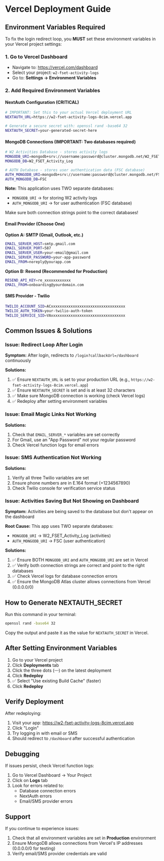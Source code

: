 # Vercel Deployment Guide

## Environment Variables Required

To fix the login redirect loop, you **MUST** set these environment variables in your Vercel project settings:

### 1. Go to Vercel Dashboard
- Navigate to: https://vercel.com/dashboard
- Select your project: `w2-fset-activity-logs`
- Go to: **Settings → Environment Variables**

### 2. Add Required Environment Variables

#### NextAuth Configuration (CRITICAL)
```bash
# IMPORTANT: Set this to your actual Vercel deployment URL
NEXTAUTH_URL=https://w2-fset-activity-logs-8cim.vercel.app

# Generate a secure secret with: openssl rand -base64 32
NEXTAUTH_SECRET=your-generated-secret-here
```

#### MongoDB Connections (IMPORTANT: Two databases required)
```bash
# W2 Activities Database - stores activity logs
MONGODB_URI=mongodb+srv://username:password@cluster.mongodb.net/W2_FSET_Activity_Log
MONGODB_DB=W2_FSET_Activity_Log

# AUTH Database - stores user authentication data (FSC database)
AUTH_MONGODB_URI=mongodb+srv://username:password@cluster.mongodb.net/FSC
AUTH_MONGODB_DB=FSC
```

**Note:** This application uses TWO separate databases:
- `MONGODB_URI` → for storing W2 activity logs
- `AUTH_MONGODB_URI` → for user authentication (FSC database)

Make sure both connection strings point to the correct databases!

#### Email Provider (Choose One)

**Option A: SMTP (Gmail, Outlook, etc.)**
```bash
EMAIL_SERVER_HOST=smtp.gmail.com
EMAIL_SERVER_PORT=587
EMAIL_SERVER_USER=your-email@gmail.com
EMAIL_SERVER_PASSWORD=your-app-password
EMAIL_FROM=noreply@yourapp.com
```

**Option B: Resend (Recommended for Production)**
```bash
RESEND_API_KEY=re_xxxxxxxxxxxx
EMAIL_FROM=onboarding@yourdomain.com
```

#### SMS Provider - Twilio
```bash
TWILIO_ACCOUNT_SID=ACxxxxxxxxxxxxxxxxxxxxxxxxxxxxxxxxxx
TWILIO_AUTH_TOKEN=your-twilio-auth-token
TWILIO_SERVICE_SID=VAxxxxxxxxxxxxxxxxxxxxxxxxxxxxxxxxxx
```

## Common Issues & Solutions

### Issue: Redirect Loop After Login
**Symptom:** After login, redirects to `/login?callbackUrl=/dashboard` continuously

**Solutions:**
1. ✅ Ensure `NEXTAUTH_URL` is set to your production URL (e.g., `https://w2-fset-activity-logs-8cim.vercel.app`)
2. ✅ Ensure `NEXTAUTH_SECRET` is set and is at least 32 characters
3. ✅ Make sure MongoDB connection is working (check Vercel logs)
4. ✅ Redeploy after setting environment variables

### Issue: Email Magic Links Not Working
**Solutions:**
1. Check that `EMAIL_SERVER_*` variables are set correctly
2. For Gmail, use an "App Password" not your regular password
3. Check Vercel function logs for email errors

### Issue: SMS Authentication Not Working
**Solutions:**
1. Verify all three Twilio variables are set
2. Ensure phone numbers are in E.164 format (+1234567890)
3. Check Twilio console for verification service status

### Issue: Activities Saving But Not Showing on Dashboard
**Symptom:** Activities are being saved to the database but don't appear on the dashboard

**Root Cause:** This app uses TWO separate databases:
- `MONGODB_URI` → W2_FSET_Activity_Log (activities)
- `AUTH_MONGODB_URI` → FSC (user authentication)

**Solutions:**
1. ✅ Ensure BOTH `MONGODB_URI` and `AUTH_MONGODB_URI` are set in Vercel
2. ✅ Verify both connection strings are correct and point to the right databases
3. ✅ Check Vercel logs for database connection errors
4. ✅ Ensure the MongoDB Atlas cluster allows connections from Vercel (0.0.0.0/0)

## How to Generate NEXTAUTH_SECRET

Run this command in your terminal:
```bash
openssl rand -base64 32
```

Copy the output and paste it as the value for `NEXTAUTH_SECRET` in Vercel.

## After Setting Environment Variables

1. Go to your Vercel project
2. Click **Deployments** tab
3. Click the three dots (**···**) on the latest deployment
4. Click **Redeploy**
5. ✅ Select "Use existing Build Cache" (faster)
6. Click **Redeploy**

## Verify Deployment

After redeploying:
1. Visit your app: https://w2-fset-activity-logs-8cim.vercel.app
2. Click "Login"
3. Try logging in with email or SMS
4. Should redirect to `/dashboard` after successful authentication

## Debugging

If issues persist, check Vercel function logs:
1. Go to Vercel Dashboard → Your Project
2. Click on **Logs** tab
3. Look for errors related to:
   - Database connection errors
   - NextAuth errors
   - Email/SMS provider errors

## Support

If you continue to experience issues:
1. Check that all environment variables are set in **Production** environment
2. Ensure MongoDB allows connections from Vercel's IP addresses (0.0.0.0/0 for testing)
3. Verify email/SMS provider credentials are valid
